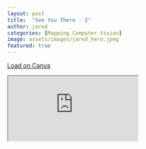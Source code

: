 ```yaml
---
layout: post
title:  "See You There - 2"
author: jared
categories: [Mapping Computer Vision]
image: assets/images/jared_hero.jpeg
featured: true
---
```



<a href="https://jaha7175.wixsite.com/personalportfolio" target="__blank"> Load on Canva</a>


<iframe src="https://jaha7175.wixsite.com/personalportfolio"></iframe>


